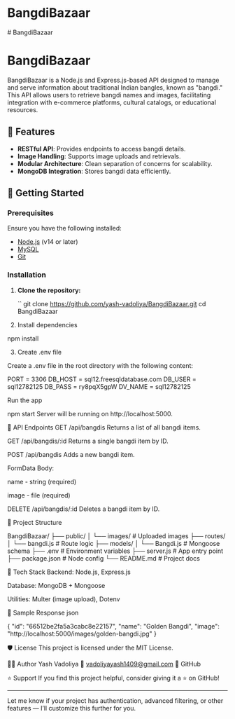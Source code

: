 # BangdiBazaar
﻿# BangdiBazaar

# BangdiBazaar

BangdiBazaar is a Node.js and Express.js-based API designed to manage and serve information about traditional Indian bangles, known as "bangdi." This API allows users to retrieve bangdi names and images, facilitating integration with e-commerce platforms, cultural catalogs, or educational resources.

## 🌟 Features

- **RESTful API**: Provides endpoints to access bangdi details.
- **Image Handling**: Supports image uploads and retrievals.
- **Modular Architecture**: Clean separation of concerns for scalability.
- **MongoDB Integration**: Stores bangdi data efficiently.

## 🚀 Getting Started

### Prerequisites

Ensure you have the following installed:

- [Node.js](https://nodejs.org/) (v14 or later)
- [MySQL](https://www.mysql.com/)
- [Git](https://git-scm.com/)

### Installation

1. **Clone the repository:**

   ``
   git clone https://github.com/yash-vadoliya/BangdiBazaar.git
   cd BangdiBazaar

2. Install dependencies


npm install

3. Create .env file

Create a .env file in the root directory with the following content:

PORT = 3306
DB_HOST = sql12.freesqldatabase.com
DB_USER = sql12782125
DB_PASS = ry8pqX5gpW
DV_NAME = sql12782125

<!-- Replace the Mongo URI with your actual database connection string if hosted remotely. -->

Run the app


npm start
Server will be running on http://localhost:5000.

🧾 API Endpoints
GET /api/bangdis
Returns a list of all bangdi items.

GET /api/bangdis/:id
Returns a single bangdi item by ID.

POST /api/bangdis
Adds a new bangdi item.

FormData Body:

name - string (required)

image - file (required)

DELETE /api/bangdis/:id
Deletes a bangdi item by ID.

📁 Project Structure

BangdiBazaar/
├── public/
│   └── images/          # Uploaded images
├── routes/
│   └── bangdi.js        # Route logic
├── models/
│   └── Bangdi.js        # Mongoose schema
├── .env                 # Environment variables
├── server.js            # App entry point
├── package.json         # Node config
└── README.md            # Project docs


🧰 Tech Stack
Backend: Node.js, Express.js

Database: MongoDB + Mongoose

Utilities: Multer (image upload), Dotenv

📸 Sample Response
json

{
  "id": "66512be2fa5a3cabc8e22157",
  "name": "Golden Bangdi",
  "image": "http://localhost:5000/images/golden-bangdi.jpg"
}

🛡️ License
This project is licensed under the MIT License.

🙋‍♂️ Author
Yash Vadoliya
📧 vadoliyayash1409@gmail.com
🔗 GitHub

⭐️ Support
If you find this project helpful, consider giving it a ⭐️ on GitHub!


---

Let me know if your project has authentication, advanced filtering, or other features — I’ll customize this further for you.

